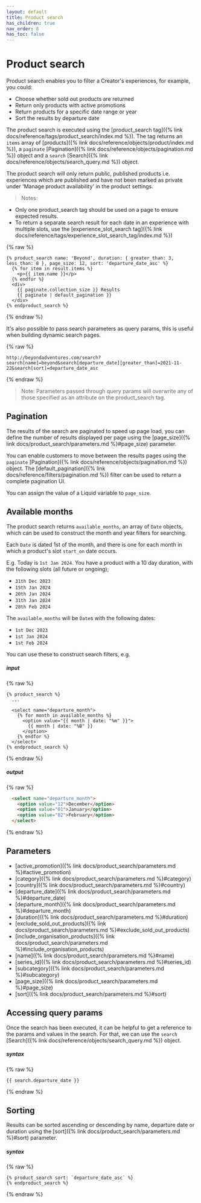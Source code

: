 ```yaml
---
layout: default
title: Product search
has_children: true
nav_order: 8
has_toc: false
---
```


# Product search

Product search enables you to filter a Creator's experiences, for example, you could:
- Choose whether sold out products are returned
- Return only products with active promotions
- Return products for a specific date range or year
- Sort the results by departure date

The product search is executed using the [product_search tag]({% link docs/reference/tags/product_search/index.md %}). The tag returns an `items` array of [products]({% link docs/reference/objects/product/index.md %}), a `paginate` [Pagination]({% link docs/reference/objects/pagination.md %}) object and a `search` [Search]({% link docs/reference/objects/search_query.md %}) object.

The product search will only return public, published products i.e. experiences which are published and have not been marked as private under 'Manage product availability' in the product settings.

> Notes:
- Only one product_search tag should be used on a page to ensure expected results.
- To return a separate search result for each date in an experience with multiple slots, use the [experience_slot_search tag]({% link docs/reference/tags/experience_slot_search_tag/index.md %})

{% raw %}
```liquid
{% product_search name: 'Beyond', duration: { greater_than: 3, less_than: 8 }, page_size: 12, sort: 'departure_date_asc' %}
  {% for item in result.items %}
    <p>{{ item.name }}</p>
  {% endfor %}
  <div>
    {{ paginate.collection_size }} Results
    {{ paginate | default_pagination }}
  </div>
{% endproduct_search %}
```
{% endraw %}

It's also possible to pass search parameters as query params, this is useful when building dynamic search pages.

{% raw %}
```
http://beyondadventures.com/search?search[name]=beyond&search[departure_date][greater_than]=2021-11-22&search[sort]=departure_date_asc
```
{% endraw %}

> Note: Parameters passed through query params will overwrite any of those specified as an attribute on the product_search tag.

## Pagination
The results of the search are paginated to speed up page load, you can define the number of results displayed per page using the [page_size]({% link docs/product_search/parameters.md %}#page_size) parameter.

You can enable customers to move between the results pages using the `paginate` [Pagination]({% link docs/reference/objects/pagination.md %}) object. The [default_pagination]({% link docs/reference/filters/pagination.md %}) filter can be used to return a complete pagination UI.

You can assign the value of a Liquid variable to `page_size`.

## Available months
The product search returns `available_months`, an array of `Date` objects, which can be used to construct the month and year filters for searching.

Each `Date` is dated 1st of the month, and there is one for each month in which a product's slot `start_on` date occurs.

E.g. Today is `1st Jan 2024`. You have a product with a 10 day duration, with the following slots (all future or ongoing);
- `31th Dec 2023`
- `15th Jan 2024`
- `20th Jan 2024`
- `31th Jan 2024`
- `28th Feb 2024`

The `available_months` will be `Date`s with the following dates:
- `1st Dec 2023`
- `1st Jan 2024`
- `1st Feb 2024`

You can use these to construct search filters, e.g.

##### input
{% raw %}
```liquid
{% product_search %}
  ...

  <select name="departure_month">
    {% for month in available_months %}
      <option value="{{ month | date: "%m" }}">
        {{ month | date: "%B" }}
      </option>
    {% endfor %}
  </select>
{% endproduct_search %}
```
{% endraw %}

##### output
{% raw %}
```html
  <select name="departure_month">
    <option value="12">December</option>
    <option value="01">January</option>
    <option value="02">February</option>
  </select>
```
{% endraw %}

## Parameters
- [active_promotion]({% link docs/product_search/parameters.md %}#active_promotion)
- [category]({% link docs/product_search/parameters.md %}#category)
- [country]({% link docs/product_search/parameters.md %}#country)
- [departure_date]({% link docs/product_search/parameters.md %}#departure_date)
- [departure_month]({% link docs/product_search/parameters.md %}#departure_month)
- [duration]({% link docs/product_search/parameters.md %}#duration)
- [exclude_sold_out_products]({% link docs/product_search/parameters.md %}#exclude_sold_out_products)
- [include_organisation_products]({% link docs/product_search/parameters.md %}#include_organisation_products)
- [name]({% link docs/product_search/parameters.md %}#name)
- [series_id]({% link docs/product_search/parameters.md %}#series_id)
- [subcategory]({% link docs/product_search/parameters.md %}#subcategory)
- [page_size]({% link docs/product_search/parameters.md %}#page_size)
- [sort]({% link docs/product_search/parameters.md %}#sort)


## Accessing query params
Once the search has been executed, it can be helpful to get a reference to the params and values in the search. For that, we can use the `search` [Search]({% link docs/reference/objects/search_query.md %}) object.

##### syntax
{% raw %}
```
{{ search.departure_date }}
```
{% endraw %}

## Sorting
Results can be sorted ascending or descending by name, departure date or duration using the [sort]({% link docs/product_search/parameters.md %}#sort) parameter.

##### syntax
{% raw %}
```
{% product_search sort: `departure_date_asc` %}
{% endproduct_search %}
```
{% endraw %}
